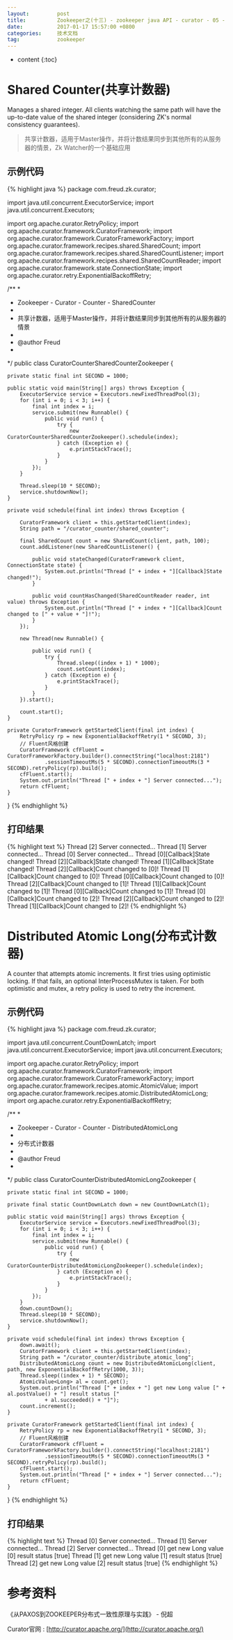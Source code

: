 ```yaml
---
layout:			post
title:			Zookeeper之(十三) - zookeeper java API - curator - 05 - 分布式计数器
date:			2017-01-17 15:57:00 +0800
categories:		技术文档
tag:			zookeeper
---
```


* content
{:toc}


Shared Counter(共享计数器)
=====================

Manages a shared integer. All clients watching the same path will have the up-to-date value of the shared integer (considering ZK's normal consistency guarantees).

> 共享计数器，适用于Master操作，并将计数结果同步到其他所有的从服务器的情景，Zk Watcher的一个基础应用

示例代码
---------------------

{% highlight java %}
package com.freud.zk.curator;

import java.util.concurrent.ExecutorService;
import java.util.concurrent.Executors;

import org.apache.curator.RetryPolicy;
import org.apache.curator.framework.CuratorFramework;
import org.apache.curator.framework.CuratorFrameworkFactory;
import org.apache.curator.framework.recipes.shared.SharedCount;
import org.apache.curator.framework.recipes.shared.SharedCountListener;
import org.apache.curator.framework.recipes.shared.SharedCountReader;
import org.apache.curator.framework.state.ConnectionState;
import org.apache.curator.retry.ExponentialBackoffRetry;

/**
 * 
 * Zookeeper - Curator - Counter - SharedCounter
 * 
 * 共享计数器，适用于Master操作，并将计数结果同步到其他所有的从服务器的情景
 * 
 * @author Freud
 *
 */
public class CuratorCounterSharedCounterZookeeper {

	private static final int SECOND = 1000;

	public static void main(String[] args) throws Exception {
		ExecutorService service = Executors.newFixedThreadPool(3);
		for (int i = 0; i < 3; i++) {
			final int index = i;
			service.submit(new Runnable() {
				public void run() {
					try {
						new CuratorCounterSharedCounterZookeeper().schedule(index);
					} catch (Exception e) {
						e.printStackTrace();
					}
				}
			});
		}

		Thread.sleep(10 * SECOND);
		service.shutdownNow();
	}

	private void schedule(final int index) throws Exception {

		CuratorFramework client = this.getStartedClient(index);
		String path = "/curator_counter/shared_counter";

		final SharedCount count = new SharedCount(client, path, 100);
		count.addListener(new SharedCountListener() {

			public void stateChanged(CuratorFramework client, ConnectionState state) {
				System.out.println("Thread [" + index + "][Callback]State changed!");
			}

			public void countHasChanged(SharedCountReader reader, int value) throws Exception {
				System.out.println("Thread [" + index + "][Callback]Count changed to [" + value + "]!");
			}
		});

		new Thread(new Runnable() {

			public void run() {
				try {
					Thread.sleep((index + 1) * 1000);
					count.setCount(index);
				} catch (Exception e) {
					e.printStackTrace();
				}
			}
		}).start();

		count.start();
	}

	private CuratorFramework getStartedClient(final int index) {
		RetryPolicy rp = new ExponentialBackoffRetry(1 * SECOND, 3);
		// Fluent风格创建
		CuratorFramework cfFluent = CuratorFrameworkFactory.builder().connectString("localhost:2181")
				.sessionTimeoutMs(5 * SECOND).connectionTimeoutMs(3 * SECOND).retryPolicy(rp).build();
		cfFluent.start();
		System.out.println("Thread [" + index + "] Server connected...");
		return cfFluent;
	}
}
{% endhighlight %}

打印结果
---------------------

{% highlight text %}
Thread [2] Server connected...
Thread [1] Server connected...
Thread [0] Server connected...
Thread [0][Callback]State changed!
Thread [2][Callback]State changed!
Thread [1][Callback]State changed!
Thread [2][Callback]Count changed to [0]!
Thread [1][Callback]Count changed to [0]!
Thread [0][Callback]Count changed to [0]!
Thread [2][Callback]Count changed to [1]!
Thread [1][Callback]Count changed to [1]!
Thread [0][Callback]Count changed to [1]!
Thread [0][Callback]Count changed to [2]!
Thread [2][Callback]Count changed to [2]!
Thread [1][Callback]Count changed to [2]!
{% endhighlight %}


Distributed Atomic Long(分布式计数器)
=====================

A counter that attempts atomic increments. It first tries using optimistic locking. If that fails, an optional InterProcessMutex is taken. For both optimistic and mutex, a retry policy is used to retry the increment.

示例代码
---------------------

{% highlight java %}
package com.freud.zk.curator;

import java.util.concurrent.CountDownLatch;
import java.util.concurrent.ExecutorService;
import java.util.concurrent.Executors;

import org.apache.curator.RetryPolicy;
import org.apache.curator.framework.CuratorFramework;
import org.apache.curator.framework.CuratorFrameworkFactory;
import org.apache.curator.framework.recipes.atomic.AtomicValue;
import org.apache.curator.framework.recipes.atomic.DistributedAtomicLong;
import org.apache.curator.retry.ExponentialBackoffRetry;

/**
 * 
 * Zookeeper - Curator - Counter - DistributedAtomicLong
 * 
 * 分布式计数器
 * 
 * @author Freud
 *
 */
public class CuratorCounterDistributedAtomicLongZookeeper {

	private static final int SECOND = 1000;

	private final static CountDownLatch down = new CountDownLatch(1);

	public static void main(String[] args) throws Exception {
		ExecutorService service = Executors.newFixedThreadPool(3);
		for (int i = 0; i < 3; i++) {
			final int index = i;
			service.submit(new Runnable() {
				public void run() {
					try {
						new CuratorCounterDistributedAtomicLongZookeeper().schedule(index);
					} catch (Exception e) {
						e.printStackTrace();
					}
				}
			});
		}
		down.countDown();
		Thread.sleep(10 * SECOND);
		service.shutdownNow();
	}

	private void schedule(final int index) throws Exception {
		down.await();
		CuratorFramework client = this.getStartedClient(index);
		String path = "/curator_counter/distribute_atomic_long";
		DistributedAtomicLong count = new DistributedAtomicLong(client, path, new ExponentialBackoffRetry(1000, 3));
		Thread.sleep((index + 1) * SECOND);
		AtomicValue<Long> al = count.get();
		System.out.println("Thread [" + index + "] get new Long value [" + al.postValue() + "] result status ["
				+ al.succeeded() + "]");
		count.increment();
	}

	private CuratorFramework getStartedClient(final int index) {
		RetryPolicy rp = new ExponentialBackoffRetry(1 * SECOND, 3);
		// Fluent风格创建
		CuratorFramework cfFluent = CuratorFrameworkFactory.builder().connectString("localhost:2181")
				.sessionTimeoutMs(5 * SECOND).connectionTimeoutMs(3 * SECOND).retryPolicy(rp).build();
		cfFluent.start();
		System.out.println("Thread [" + index + "] Server connected...");
		return cfFluent;
	}
}
{% endhighlight %}

打印结果
---------------------

{% highlight text %}
Thread [0] Server connected...
Thread [1] Server connected...
Thread [2] Server connected...
Thread [0] get new Long value [0] result status [true]
Thread [1] get new Long value [1] result status [true]
Thread [2] get new Long value [2] result status [true]
{% endhighlight %}


参考资料
=====================

《从PAXOS到ZOOKEEPER分布式一致性原理与实践》 - 倪超

Curator官网 : [http://curator.apache.org/](http://curator.apache.org/)
